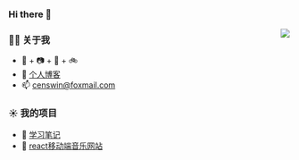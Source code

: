 ### Hi there 👋

<!--
**Censwin/censwin** is a ✨ _special_ ✨ repository because its `README.md` (this file) appears on your GitHub profile.

Here are some ideas to get you started:

- 🔭 I’m currently working on ...
- 🌱 I’m currently learning ...
- 👯 I’m looking to collaborate on ...
- 🤔 I’m looking for help with ...
- 💬 Ask me about ...
- 📫 How to reach me: ...
- 😄 Pronouns: ...
- ⚡ Fun fact: ...
-->
<img align="right" src="https://github-readme-stats.vercel.app/api?username=Censwin&show_icons=true&count_private=true&hide_border=true&cache_seconds=1900"/>

### 👨‍🚒 关于我

- 🐶  +  📷  +  🎹  +  🚲
- 🎍  [个人博客](https://censwin.github.io/myblog/)
- 📫  censwin@foxmail.com


### ☀️ 我的项目

- 📃  [学习笔记](https://github.com/Censwin/relearnjs)
- 🎵  [react移动端音乐网站](https://github.com/Censwin/melodia)

